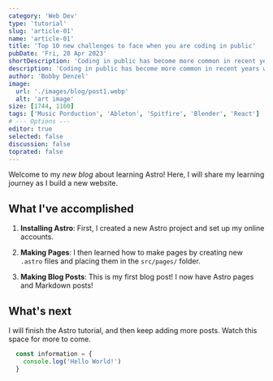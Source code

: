 ```yaml
---
category: 'Web Dev'
type: 'tutorial'
slug: 'article-01'
name: 'article-01'
title: 'Top 10 new challenges to face when you are coding in public'
pubDate: 'Fri, 28 Apr 2023'
shortDescription: 'Coding in public has become more common in recent years with the rise of social coding platforms like GitHub and the increasing popularity of open source software development.'
description: 'Coding in public has become more common in recent years with the rise of social coding platforms like GitHub and the increasing popularity of open source software development. However, coding in public can present a unique set of challenges for developers who are used to working in private settings. In this article, we will explore the top 10 new challenges that developers may face when coding in public, such as managing feedback from the community, dealing with public scrutiny and criticism, maintaining professionalism and integrity, and balancing productivity with engagement in public forums. This article aims to provide helpful tips and strategies for developers who want to code in public effectively while still maintaining their sanity and productivity.'
author: 'Bobby Denzel'
image:
  url: './images/blog/post1.webp'
  alt: 'art image'
size: [1744, 1160]
tags: ['Music Porduction', 'Ableton', 'Spitfire', 'Blender', 'React']
# --- Options ---
editor: true
selected: false
discussion: false
toprated: false
---
```


Welcome to my _new blog_ about learning Astro! Here, I will share my learning journey as I build a new website.

## What I've accomplished

1. **Installing Astro**: First, I created a new Astro project and set up my online accounts.

2. **Making Pages**: I then learned how to make pages by creating new `.astro` files and placing them in the `src/pages/` folder.

3. **Making Blog Posts**: This is my first blog post! I now have Astro pages and Markdown posts!

## What's next

I will finish the Astro tutorial, and then keep adding more posts. Watch this space for more to come.

```javascript
  const information = {
    console.log('Hello World!')
  }
```
